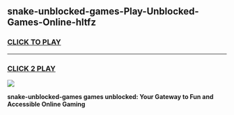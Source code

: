 
## snake-unblocked-games-Play-Unblocked-Games-Online-hltfz
<h3>
<a href="https://premium76.site?title=snake-unblocked-games&ref=25A">CLICK TO PLAY</a></h3>
<hr>

<h3>
<a href="https://premium76.site?title=snake-unblocked-games&ref=25A">CLICK 2 PLAY</a>
  
</h3>

<a href="https://premium76.site?title=snake-unblocked-games&ref=25A"><img src="https://clearcache.store/games.png"></a>


**snake-unblocked-games games unblocked: Your Gateway to Fun and Accessible Online Gaming**
